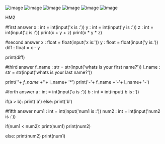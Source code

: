 ![image](https://github.com/user-attachments/assets/ae4328d2-3bff-4711-916d-fd3a6f15e03a)
![image](https://github.com/user-attachments/assets/90e2f4b7-5d9d-4f9c-85fc-b54ecb1e7fbb)
![image](https://github.com/user-attachments/assets/4dd2bff4-bd8d-42a3-9428-e78eed1bd061)
![image](https://github.com/user-attachments/assets/c5f15965-2303-4a20-b730-b06225cee9f1)
![image](https://github.com/user-attachments/assets/dd6f5493-09a3-4258-90f9-88dbc978c3c0)
![image](https://github.com/user-attachments/assets/0acae08c-29b4-4c99-8d2a-012159d83645)

HM2

#first answer
x : int = int(input('x is :'))
y : int = int(input('y is :'))
z : int = int(input('z is :'))
print(x + y + z)
print(x * y * z)

#second answer
x : float = float(input('x is:'))
y : float = float(input('y is:'))
diff : float = x - y

print(diff)

#third answer
f_name : str = str(input('whats is your first name?'))
l_name : str = str(input('whats is your last name?'))

print('*'+ f_name +'*'+ l_name+ '*')
print('-'+ f_name +'-'+ l_name+ '-')

#forth answer
a : int = int(input('a is :'))
b : int = int(input('b is :'))

if(a > b):
    print('a')
else:
    print('b')

#fifth answer
num1 : int = int(input('num1 is :'))
num2 : int = int(input('num2 is :'))

if(num1 < num2):
    print(num1)
    print(num2)


else:
    print(num2)
    print(num1)
